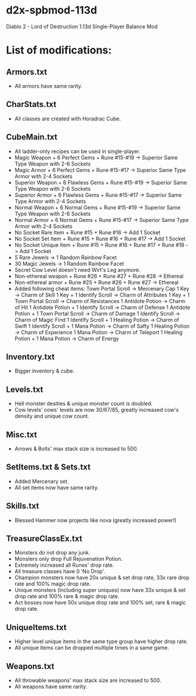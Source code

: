 # d2x-spbmod-113d
Diablo 2 - Lord of Destruction 1.13d Single-Player Balance Mod

# List of modifications:
## Armors.txt
- All armors have same rarity.
## CharStats.txt
- All classes are created with Horadrac Cube.
## CubeMain.txt
- All ladder-only recipes can be used in single-player.
- Magic Weapon + 6 Perfect Gems + Rune #15-#19 -> Superior Same Type Weapon with 2-6 Sockets
- Magic Armor + 6 Perfect Gems + Rune #15-#17 -> Superior Same Type Armor with 2-4 Sockets
- Superior Weapon + 6 Flawless Gems + Rune #15-#19 -> Superior Same Type Weapon with 2-6 Sockets
- Superior Armor + 6 Flawless Gems + Rune #15-#17 -> Superior Same Type Armor with 2-4 Sockets
- Normal Weapon + 6 Normal Gems + Rune #15-#19 -> Superior Same Type Weapon with 2-6 Sockets
- Normal Armor + 6 Normal Gems + Rune #15-#17 -> Superior Same Type Armor with 2-4 Sockets
- No Socket Rare Item + Rune #15 + Rune #16 -> Add 1 Socket
- No Socket Set Item + Rune #15 + Rune #16 + Rune #17 -> Add 1 Socket
- No Socket Unique Item + Rune #15 + Rune #16 + Rune #17 + Rune #18 -> Add 1 Socket
- 5 Rare Jewels -> 1 Random Rainbow Facet
- 30 Magic Jewels -> 1 Random Rainbow Facet
- Secret Cow Level doesn't need Wirt's Leg anymore.
- Non-ethereal weapon + Rune #26 + Rune #27 + Rune #28 -> Ethereal
- Non-ethereal armor + Rune #25 + Rune #26 + Rune #27 -> Ethereal
- Added following cheat items:
    Town Portal Scroll -> Mercenary Cap
    1 Key -> Charm of Skill
    1 Key + 1 Identify Scroll -> Charm of Attributes
    1 Key + 1 Town Portal Scroll -> Charm of Resistances
    1 Antidote Potion -> Charm of Hit
    1 Antidote Potion + 1 Identify Scroll -> Charm of Defense
    1 Antidote Potion + 1 Town Portal Scroll -> Charm of Damage
    1 Identify Scroll -> Charm of Magic Find
    1 Identify Scroll + 1 Healing Potion -> Charm of Swift
    1 Identify Scroll + 1 Mana Potion -> Charm of Safty
    1 Healing Potion -> Charm of Experience
    1 Mana Potion -> Charm of Teleport
    1 Healing Potion + 1 Mana Potion -> Charm of Energy
## Inventory.txt
- Bigger inventory & cube.
## Levels.txt
- Hell monster desities & unique monster count is doubled.
- Cow levels' cows' levels are now 30/67/85, greatly increased cow's density and unique cow count.
## Misc.txt
- Arrows & Bolts' max stack size is increased to 500.
## SetItems.txt & Sets.txt
- Added Mercenary set.
- All set items now have same rarity.
## Skills.txt
- Blessed Hammer now projects like nova (greatly increased power!)
## TreasureClassEx.txt
- Monsters do not drop any junk.
- Monsters only drop Full Rejuvenation Potion.
- Extremely increased all Runes' drop rate.
- All treasure classes have 0 'No Drop'.
- Champion monsters now have 20x unique & set drop rate, 33x rare drop rate and 100% magic drop rate.
- Unique monsters (including super uniques) now have 33x unique & set drop rate and 100% rare & magic drop rate.
- Act bosses now have 50x unique drop rate and 100% set, rare & magic drop rate.
## UniqueItems.txt
- Higher level unique items in the same type group have higher drop rate.
- All unique items can be dropped multiple times in a same game.
## Weapons.txt
- All throwable weapons' max stack size are increased to 500.
- All weapons have same rarity.
